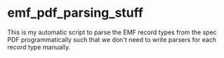# emf_pdf_parsing_stuff
This is my automatic script to parse the EMF record types from the spec PDF programmatically such that we don't need to write parsers for each record type manually.
